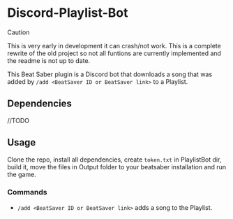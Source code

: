 # Discord-Playlist-Bot

> [!CAUTION]
> This is very early in development it can crash/not work.
> This is a complete rewrite of the old project so not all funtions are currently implemented and the readme is not up
> to date.

This Beat Saber plugin is a Discord bot that downloads a song that was added by `/add <BeatSaver ID or BeatSaver link>`
to a Playlist.

## Dependencies

//TODO

## Usage

Clone the repo, install all dependencies, create `token.txt` in PlaylistBot dir, build it, move the files in Output folder to your beatsaber installation and run the game.

### Commands

* `/add <BeatSaver ID or BeatSaver link>` adds a song to the Playlist.
